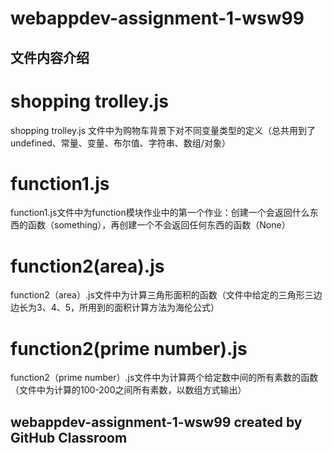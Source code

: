 webappdev-assignment-1-wsw99
===
文件内容介绍
---
# shopping trolley.js<br>
shopping trolley.js 文件中为购物车背景下对不同变量类型的定义（总共用到了undefined、常量、变量、布尔值、字符串、数组/对象）<br>
# function1.js<br>
function1.js文件中为function模块作业中的第一个作业：创建一个会返回什么东西的函数（something），再创建一个不会返回任何东西的函数（None）<br>
# function2(area).js<br>
function2（area）.js文件中为计算三角形面积的函数（文件中给定的三角形三边边长为3、4、5，所用到的面积计算方法为海伦公式）<br>
# function2(prime number).js<br>
function2（prime number）.js文件中为计算两个给定数中间的所有素数的函数（文件中为计算的100-200之间所有素数，以数组方式输出）<br>
## webappdev-assignment-1-wsw99 created by GitHub Classroom
